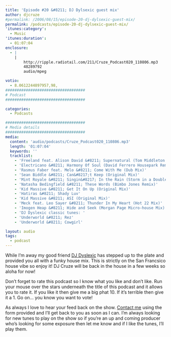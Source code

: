 ```yaml
---
title: 'Episode #20 &#8211; DJ Dylsexic guest mix'
author: djcruze
#permalink: /2006/08/15/episode-20-dj-dylsexic-guest-mix/
permalink: /podcasts/episode-20-dj-dylsexic-guest-mix/
'itunes:category':
  - Music
'itunes:duration':
  - 01:07:04
enclosure:
  - |
    |
        http://ripple.radiotail.com/211/Cruze_Podcast020_110806.mp3
        48289792
        audio/mpeg

votio:
  - 8.0612244897957,98,
###################################
# Podcast
###################################

categories:
  - Podcasts

###################################
# Media details
###################################
media:
  content: 'audio/podcasts/Cruze_Podcast020_110806.mp3'
  length: '01:07:04'
  keywords: ''
  tracklist:
    - 'Freeland feat. Alison David &#8211; Supernatural (Tom Middleton Cosmos Mix)'
    - 'Electricano &#8211; Harmony Of Soul (David Ferrero Housepark Remix)'
    - 'Rasmus Faber feat. Melo &#8211; Come With Me (Dub Mix)'
    - 'Sean Biddle &#8211; Can&#8217;t Keep (Original Mix)'
    - 'Mint Royale &#8211; Singin&#8217; In the Rain (Storm in a Double DD Cup Mix)'
    - 'Natasha Bedingfield &#8211; These Words (Bimbo Jones Remix)'
    - 'Kid Massive &#8211; Get It On Up (Original Mix)'
    - 'Hatiras &#8211; Shady Luv'
    - 'Kid Massive &#8211; ASI (Original Mix)'
    - 'Meck feat. Leo Sayer &#8211; Thunder In My Heart (Hot 22 Mix)'
    - 'Imogen Heap &#8211; Hide and Seek (Morgan Page Micro-house Mix) '
    - 'DJ Dyslexic classic tunes: '
    - 'Underworld &#8211; Rez'
    - 'Underworld &#8211; Cowgirl'

layout: audio
tags:
  - podcast
---
```


While I&#8217;m away my good friend [DJ Dyslexic][1] has stepped up to the plate and provided you all with a funky house mix. This is strictly on the San Francsico house vibe so enjoy it! DJ Cruze will be back in the house in a few weeks so aloha for now!

Don&#8217;t forget to rate this podcast so I know what you like and don&#8217;t like. Run your mouse over the stars underneath the title of this podcast and it allows you to rate it. If you like it then give me a big phat 10. If it&#8217;s terrible then give it a 1. Go on&#8230; you know you want to vote!

As always I love to hear your feed back on the show. [Contact me][2] using the form provided and I&#8217;ll get back to you as soon as I can. I&#8217;m always looking for new tunes to play on the show so if you&#8217;re an up and coming producer who&#8217;s looking for some exposure then let me know and if I like the tunes, I&#8217;ll play them.

[1]: http://www.djdyslexic.com/
[2]: /contact

